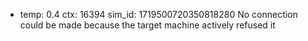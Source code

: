 * temp: 0.4 ctx: 16394 sim_id: 1719500720350818280
 No connection could be made because the target machine actively refused it
